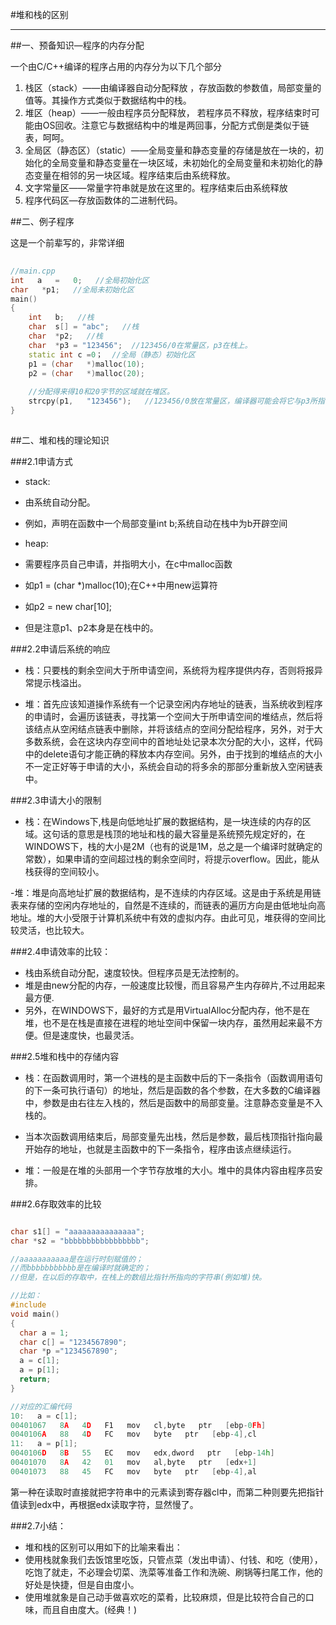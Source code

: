 #堆和栈的区别 

------

##一、预备知识—程序的内存分配  

一个由C/C++编译的程序占用的内存分为以下几个部分

1. 栈区（stack）——由编译器自动分配释放 ，存放函数的参数值，局部变量的值等。其操作方式类似于数据结构中的栈。  
2. 堆区（heap）——一般由程序员分配释放，   若程序员不释放，程序结束时可能由OS回收。注意它与数据结构中的堆是两回事，分配方式倒是类似于链表，呵呵。  
3. 全局区（静态区）（static）——全局变量和静态变量的存储是放在一块的，初始化的全局变量和静态变量在一块区域，未初始化的全局变量和未初始化的静态变量在相邻的另一块区域。程序结束后由系统释放。  
4. 文字常量区——常量字符串就是放在这里的。程序结束后由系统释放  
5. 程序代码区—存放函数体的二进制代码。  
   
   

##二、例子程序    
  
这是一个前辈写的，非常详细    

```c++
 
//main.cpp    
int   a   =   0;   //全局初始化区    
char   *p1;   //全局未初始化区    
main()    
{    
	int   b;   //栈    
	char  s[] = "abc";   //栈    
	char  *p2;   //栈    
	char  *p3 = "123456";  //123456/0在常量区，p3在栈上。    
	static int c =0；  //全局（静态）初始化区    
	p1 = (char   *)malloc(10);    
	p2 = (char   *)malloc(20);    
  
	//分配得来得10和20字节的区域就在堆区。    
	strcpy(p1,   "123456");   //123456/0放在常量区，编译器可能会将它与p3所指向的"123456"优化成一个地方。    
}    
   
```
   
##二、堆和栈的理论知识    
  
###2.1申请方式    

- stack:    
 - 由系统自动分配。   
 - 例如，声明在函数中一个局部变量int b;系统自动在栈中为b开辟空间    
  
- heap:    
 - 需要程序员自己申请，并指明大小，在c中malloc函数    
 - 如p1   =   (char   *)malloc(10);在C++中用new运算符    
 - 如p2   =   new   char[10];    
 - 但是注意p1、p2本身是在栈中的。    
   
   
###2.2申请后系统的响应  
  
- 栈：只要栈的剩余空间大于所申请空间，系统将为程序提供内存，否则将报异常提示栈溢出。

- 堆：首先应该知道操作系统有一个记录空闲内存地址的链表，当系统收到程序的申请时，会遍历该链表，寻找第一个空间大于所申请空间的堆结点，然后将该结点从空闲结点链表中删除，并将该结点的空间分配给程序，另外，对于大多数系统，会在这块内存空间中的首地址处记录本次分配的大小，这样，代码中的delete语句才能正确的释放本内存空间。另外，由于找到的堆结点的大小不一定正好等于申请的大小，系统会自动的将多余的那部分重新放入空闲链表中。    
   
###2.3申请大小的限制    
  
- 栈：在Windows下,栈是向低地址扩展的数据结构，是一块连续的内存的区域。这句话的意思是栈顶的地址和栈的最大容量是系统预先规定好的，在WINDOWS下，栈的大小是2M（也有的说是1M，总之是一个编译时就确定的常数），如果申请的空间超过栈的剩余空间时，将提示overflow。因此，能从栈获得的空间较小。    

-堆：堆是向高地址扩展的数据结构，是不连续的内存区域。这是由于系统是用链表来存储的空闲内存地址的，自然是不连续的，而链表的遍历方向是由低地址向高地址。堆的大小受限于计算机系统中有效的虚拟内存。由此可见，堆获得的空间比较灵活，也比较大。 
   
  
###2.4申请效率的比较：    

- 栈由系统自动分配，速度较快。但程序员是无法控制的。    
- 堆是由new分配的内存，一般速度比较慢，而且容易产生内存碎片,不过用起来最方便.    
- 另外，在WINDOWS下，最好的方式是用VirtualAlloc分配内存，他不是在堆，也不是在栈是直接在进程的地址空间中保留一块内存，虽然用起来最不方便。但是速度快，也最灵活。  
     
   
###2.5堆和栈中的存储内容    
  
- 栈：在函数调用时，第一个进栈的是主函数中后的下一条指令（函数调用语句的下一条可执行语句）的地址，然后是函数的各个参数，在大多数的C编译器中，参数是由右往左入栈的，然后是函数中的局部变量。注意静态变量是不入栈的。    
- 当本次函数调用结束后，局部变量先出栈，然后是参数，最后栈顶指针指向最开始存的地址，也就是主函数中的下一条指令，程序由该点继续运行。    

- 堆：一般是在堆的头部用一个字节存放堆的大小。堆中的具体内容由程序员安排。    

###2.6存取效率的比较    

```c++   

char s1[] = "aaaaaaaaaaaaaaa";    
char *s2 = "bbbbbbbbbbbbbbbbb";    

//aaaaaaaaaaa是在运行时刻赋值的；    
//而bbbbbbbbbbb是在编译时就确定的；    
//但是，在以后的存取中，在栈上的数组比指针所指向的字符串(例如堆)快。    

//比如：    
#include
void main()
{
  char a = 1;
  char c[] = "1234567890";
  char *p ="1234567890";
  a = c[1];
  a = p[1];
  return;
}

//对应的汇编代码
10:   a = c[1];
00401067   8A   4D   F1   mov   cl,byte   ptr   [ebp-0Fh]
0040106A   88   4D   FC   mov   byte   ptr   [ebp-4],cl
11:   a = p[1];
0040106D   8B   55   EC   mov   edx,dword   ptr   [ebp-14h]
00401070   8A   42   01   mov   al,byte   ptr   [edx+1]
00401073   88   45   FC   mov   byte   ptr   [ebp-4],al    

```

第一种在读取时直接就把字符串中的元素读到寄存器cl中，而第二种则要先把指针值读到edx中，再根据edx读取字符，显然慢了。    
   
   
###2.7小结：    

- 堆和栈的区别可以用如下的比喻来看出：    
 - 使用栈就象我们去饭馆里吃饭，只管点菜（发出申请）、付钱、和吃（使用），吃饱了就走，不必理会切菜、洗菜等准备工作和洗碗、刷锅等扫尾工作，他的好处是快捷，但是自由度小。
 - 使用堆就象是自己动手做喜欢吃的菜肴，比较麻烦，但是比较符合自己的口味，而且自由度大。(经典！)  